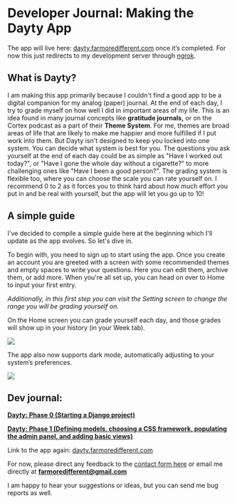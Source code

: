 # Developer Journal: Making the Dayty App

The app will live here: [dayty.farmoredifferent.com](http://dayty.farmoredifferent.com) once it’s completed. For now this just redirects to my development server through [ngrok](https://ngrok.com/).  


## What is Dayty?

I am making this app primarily because I couldn't find a good app to be a digital companion for my analog (paper) journal. At the end of each day, I try to grade myself on how well I did in important areas of my life. This is an idea found in many journal concepts like **gratitude journals,** or on the Cortex podcast as a part of their **Theme System**.
For me, themes are broad areas of life that are likely to make me happier and more fulfilled if I put work into them. But Dayty isn't designed to keep you locked into one system. You can decide what system is best for you. The questions you ask yourself at the end of each day could be as simple as "Have I worked out today?", or "Have I gone the whole day without a cigarette?" to more challenging ones like "Have I been a good person?".
The grading system is flexible too, where you can choose the scale you can rate yourself on. I recommend 0 to 2 as it forces you to think hard about how much effort you put in and be real with yourself, but the app will let you go up to 10!

## A simple guide

I've decided to compile a simple guide here at the beginning which I'll update as the app evolves.
So let's dive in.

To begin with, you need to sign up to start using the app. Once you create an account you are greeted with a screen with some recommended themes and empty spaces to write your questions. Here you can edit them, archive them, or add more. When you're all set up, you can head on over to Home to input your first entry.

*Additionally, in this first step you can visit the Setting screen to change the range you will be grading yourself on.*

On the Home screen you can grade yourself each day, and those grades will show up in your history (in your Week tab).

![](https://paper-attachments.dropbox.com/s_C4DB63E4B079B17C788AFCAD08E9890A26DB2A287C241B89A19803C874E20169_1588961451265_dayty-demo.gif)


The app also now supports dark mode, automatically adjusting to your system’s preferences.


![](https://paper-attachments.dropbox.com/s_C4DB63E4B079B17C788AFCAD08E9890A26DB2A287C241B89A19803C874E20169_1588961471326_image.png)



## Dev journal:

[**Dayty: Phase 0 (Starting a Django project)**](/Dayty-Phase-1) 

[**Dayty: Phase 1 (Defining models, choosing a CSS framework, populating the admin panel, and adding basic views)**](/Dayty-Phase-1)

Link to the app again: [dayty.farmoredifferent.com](http://dayty.farmoredifferent.com)

For now, please direct any feedback to the [contact form here](/contact) or email me directly at **farmoredifferent@gmail.com** 

I am happy to hear your suggestions or ideas, but you can send me bug reports as well. 


